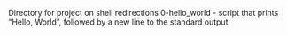 Directory for project on shell redirections
0-hello_world - script that prints “Hello, World”, followed by a new line to the standard output
